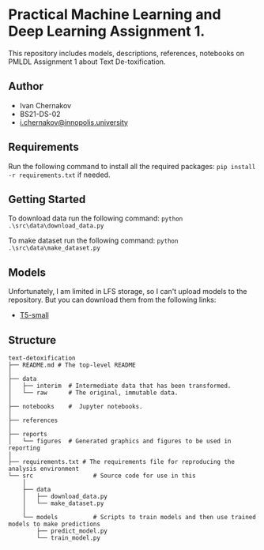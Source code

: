 # Practical Machine Learning and Deep Learning Assignment 1.
This repository includes models, descriptions, references, notebooks on PMLDL Assignment 1 about Text De-toxification.

## Author
- Ivan Chernakov
- BS21-DS-02
- i.chernakov@innopolis.university

## Requirements
Run the following command to install all the required packages:
```pip install -r requirements.txt``` if needed.

## Getting Started
To download data run the following command:
```python .\src\data\download_data.py```

To make dataset run the following command:
```python .\src\data\make_dataset.py```
## Models
Unfortunately, I am limited in LFS storage, so I can't upload models to the repository. But you can download them from the following links:
- [T5-small](https://disk.yandex.ru/d/IKHRiOuM7Jwa1A)

## Structure
```
text-detoxification
├── README.md # The top-level README
│
├── data 
│   ├── interim  # Intermediate data that has been transformed.
│   └── raw      # The original, immutable data.
│
├── notebooks    #  Jupyter notebooks.         
│ 
├── references
│
├── reports
│   └── figures  # Generated graphics and figures to be used in reporting
│
├── requirements.txt # The requirements file for reproducing the analysis environment
└── src                 # Source code for use in this 
    │                 
    ├── data    
    │   ├── download_data.py        
    │   └── make_dataset.py
    │
    └── models          # Scripts to train models and then use trained models to make predictions
        ├── predict_model.py
        └── train_model.py
```